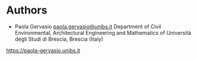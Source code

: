 # Authors
  
- Paola Gervasio <paola.gervasio@unibs.it>
Department of Civil Environmental, Architectural Engineering and Mathematics of
Universit&agrave; degli Studi di Brescia, Brescia (Italy)

https://paola-gervasio.unibs.it

